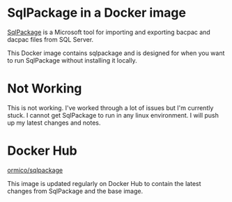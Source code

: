 # SqlPackage in a Docker image

[SqlPackage](https://docs.microsoft.com/en-us/sql/tools/sqlpackage?view=sql-server-ver15) is a Microsoft tool for importing and exporting bacpac and dacpac files from SQL Server.

This Docker image contains sqlpackage and is designed for when you want to run SqlPackage without installing it locally.

# Not Working
This is not working. I've worked through a lot of issues but I'm currently stuck. I cannot get SqlPackage to run in any linux environment. I will push up my latest changes and notes.

# Docker Hub

[ormico/sqlpackage](https://hub.docker.com/r/ormico/sqlpackage)

This image is updated regularly on Docker Hub to contain the latest changes from SqlPackage and the base image.

